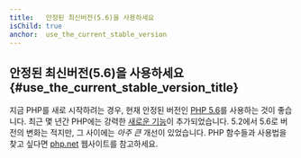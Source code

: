 ```yaml
---
title:   안정된 최신버전(5.6)을 사용하세요
isChild: true
anchor:  use_the_current_stable_version
---
```


## 안정된 최신버전(5.6)을 사용하세요 {#use_the_current_stable_version_title}

지금 PHP를 새로 시작하려는 경우, 현재 안정된 버전인 [PHP 5.6][php-release]를 사용하는 것이 좋습니다. 최근 몇 년간
PHP에는 강력한 [새로운 기능](#language_highlights)이 추가되었습니다. 5.2에서 5.6로 버전의 변화는 적지만, 그 사이에는
_아주 큰_ 개선이 있었습니다. PHP 함수들과 사용법을 찾고 싶다면 [php.net][php-docs] 웹사이트를 참고하세요.

[php-release]: http://php.net/downloads.php
[php-docs]: http://php.net/manual/
